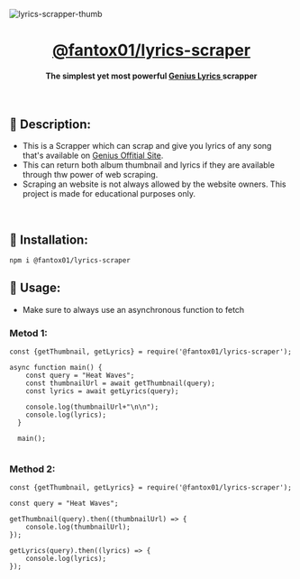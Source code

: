 ![lyrics-scrapper-thumb](https://user-images.githubusercontent.com/96835724/228057512-b2164f12-0ac9-48c4-8af7-23e880b7b696.gif)



<h1 align="center"> <a href="https://github.com/FantoX001/lyrics-scraper">@fantox01/lyrics-scraper </a>
</h1>

<h4 align="center"> The simplest yet most powerful <a href="https://genius.com/">Genius Lyrics </a> scrapper
</h4>

<br>

## 💠 Description:
- This is a Scrapper which can scrap and give you lyrics of any song that's available on [Genius Offitial Site](https://genius.com/). 
- This can return both album thumbnail and lyrics if they are available through thw power of web scraping.
- Scraping an website is not always allowed by the website owners. This project is made for educational purposes only.

<br>

## 💫 Installation:

```
npm i @fantox01/lyrics-scraper
```

## 🧩 Usage:
- Make sure to always use an asynchronous function to fetch

### Metod 1:

```
const {getThumbnail, getLyrics} = require('@fantox01/lyrics-scraper');

async function main() {
    const query = "Heat Waves";
    const thumbnailUrl = await getThumbnail(query);
    const lyrics = await getLyrics(query);

    console.log(thumbnailUrl+"\n\n");
    console.log(lyrics); 
  }
  
  main();
  
```

### Method 2:

```
const {getThumbnail, getLyrics} = require('@fantox01/lyrics-scraper');

const query = "Heat Waves";

getThumbnail(query).then((thumbnailUrl) => {
    console.log(thumbnailUrl);
});

getLyrics(query).then((lyrics) => {
    console.log(lyrics);
});

```
